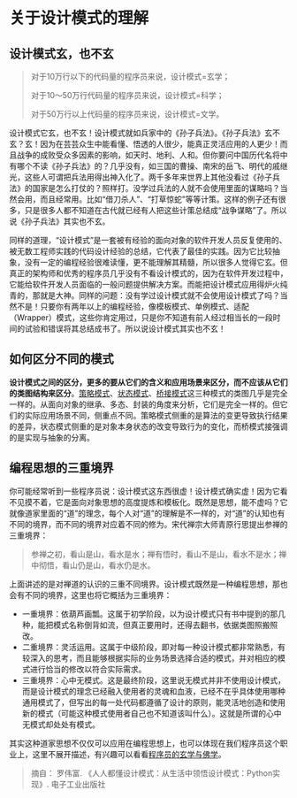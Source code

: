 # 关于设计模式的理解



## 设计模式玄，也不玄

> 对于10万行以下的代码量的程序员来说，设计模式=玄学；
>
> 对于10～50万行代码量的程序员来说，设计模式=科学；
>
> 对于50万行以上代码量的程序员来说，设计模式=文学。

设计模式它玄，也不玄！设计模式就如兵家中的《孙子兵法》。《孙子兵法》玄不玄？玄！因为在芸芸众生中能看懂、悟透的人很少，能真正灵活应用的人更少！而且战争的成败受众多因素的影响，如天时、地利、人和。但你要问中国历代名将中有哪个不读《孙子兵法》的？几乎没有，如三国的曹操、南宋的岳飞、明代的戚继光，这些人可谓把兵法用得出神入化了。两千多年来世界上其他没看过《孙子兵法》的国家是怎么打仗的？照样打。没学过兵法的人就不会使用里面的谋略吗？当然会用，而且经常用。比如“借刀杀人”、“打草惊蛇”等等计策。这样的例子还有很多，只是很多人都不知道在古代就已经有人把这些计策总结成“战争谋略”了。所以说《孙子兵法》其实也不玄。

同样的道理，“设计模式”是一套被有经验的面向对象的软件开发人员反复使用的、被无数工程师实践的代码设计经验的总结，它代表了最佳的实践。因为它比较抽象，没有一定的编程经验很难读懂，更不能理解其精髓，所以很多人觉得它玄。但真正的架构师和优秀的程序员几乎没有不看设计模式的，因为在软件开发过程中，它能给软件开发人员面临的一般问题提供解决方案。而能把设计模式应用得炉火纯青的，那就是大神。同样的问题：没有学过设计模式就不会使用设计模式了吗？当然不是！只要你有两年以上的编程经验，像模板模式、单例模式、适配（Wrapper）模式，这些你肯定用过，只是你不知道有前人经过相当长的一段时间的试验和错误将其总结成书了。所以说设计模式其实也不玄！



## 如何区分不同的模式

**设计模式之间的区分，更多的要从它们的含义和应用场景来区分，而不应该从它们的类图结构来区分**。[策略模式](/design-patterns-base/14_dp-strategy.html#类图和实现)、[状态模式](/design-patterns-base/2_dp-state.html#类图和实现)、[桥接模式](/design-patterns-base/21_dp-bridge.html#类图和实现)这三种模式的类图几乎是完全一样的。从面向对象的继承、多态、封装的角度来分析，它们是完全一样的。但它们的实际应用场景不同，侧重点不同。策略模式侧重的是算法的变更导致执行结果的差异，状态模式侧重的是对象本身状态的改变导致行为的变化，而桥模式接强调的是实现与抽象的分离。



## 编程思想的三重境界

你可能经常听到一些程序员说：设计模式这东西很虚！设计模式确实虚！因为它看不见摸不着，它是面向对象思想的高度提炼和模板化。既然是思想，能不虚吗？它就像道家里面的“道”的理念，每个人对“道”的理解是不一样的，对“道”的认知也有不同的境界，而不同的境界对应着不同的修为。宋代禅宗大师青原行思提出参禅的三重境界：

> 参禅之初，看山是山，看水是水；禅有悟时，看山不是山，看水不是水；禅中彻悟，看山仍是山，看水仍是水。

上面讲述的是对禅道的认识的三重不同境界。设计模式既然是一种编程思想，那也会有不同的境界，这里也将它概括为三重境界：

- 一重境界：依葫芦画瓢。这属于初学阶段，以为设计模式只有书中提到的那几种，能把模式名称倒背如流，但真正要用时，还得去翻书，依据类图照搬照改。
- 二重境界：灵活运用。这属于中级阶段，即对每一种设计模式都非常熟悉，有较深入的思考，而且能够根据实际的业务场景选择合适的模式，并对相应的模式进行恰当的修改以符合实际需求。
- 三重境界：心中无模式。这是最终阶段，这里说无模式并非不使用设计模式，而是设计模式的理念已经融入使用者的灵魂和血液，已经不在乎具体使用哪种通用模式了，但写出的每一处代码都遵循了设计的原则，能灵活地创造和使用新的模式（可能这种模式使用者自己也不知道该叫什么）。这就是所谓的心中无模式却处处有模式。

其实这种道家思想不仅仅可以应用在编程思想上，也可以体现在我们程序员这个职业上，这里不展开描述，有兴趣可以看看[程序员的玄学与佛学](/thought/metaphysics-buddhism.html)。

> 摘自： 罗伟富. 《人人都懂设计模式：从生活中领悟设计模式：Python实现》. 电子工业出版社